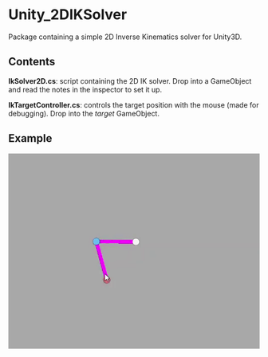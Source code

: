 # Unity_2DIKSolver
Package containing a simple 2D Inverse Kinematics solver for Unity3D.

## Contents
**IkSolver2D.cs**: script containing the 2D IK solver. Drop into a GameObject and read the notes in the inspector to set it up.

**IkTargetController.cs**: controls the target position with the mouse (made for debugging). Drop into the *target* GameObject.

## Example
![Example GIF](example.gif)
